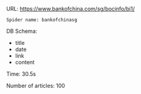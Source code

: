 URL: https://www.bankofchina.com/sg/bocinfo/bi1/

    Spider name: bankofchinasg

DB Schema:
- title
- date
- link
- content

Time: 30.5s

Number of articles: 100


